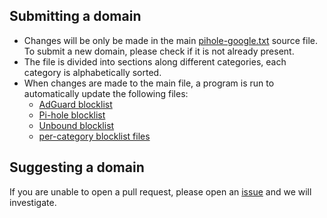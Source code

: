 ## Submitting a domain

- Changes will be only be made in the main [pihole-google.txt] source file.
  To submit a new domain, please check if it is not already present.
- The file is divided into sections along different categories, each category is alphabetically sorted.
- When changes are made to the main file, a program is run to automatically update the following files:
  - [AdGuard blocklist]
  - [Pi-hole blocklist]
  - [Unbound blocklist]
  - [per-category blocklist files]

## Suggesting a domain
If you are unable to open a pull request, please open an [issue] and we will investigate.


[issue]: https://github.com/nickspaargaren/no-google/issues/new/choose
[pihole-google.txt]: https://github.com/nickspaargaren/no-google/blob/master/pihole-google.txt
[AdGuard blocklist]: https://github.com/nickspaargaren/no-google/blob/master/pihole-google-adguard.txt
[Pi-hole blocklist]: https://github.com/nickspaargaren/no-google/blob/master/google-domains
[Unbound blocklist]: https://github.com/nickspaargaren/no-google/blob/master/pihole-google-unbound.conf
[per-category blocklist files]: https://github.com/nickspaargaren/no-google/tree/master/categories
